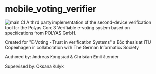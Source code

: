 # mobile_voting_verifier
![main CI](https://github.com/akongstad/Mobile-Voting-Verifier/actions/workflows/flutter.yml/badge.svg?branch=main)
A third party implementation of the second-device verification tool for the Polyas Core 3 Verifiable e-voting system based on specifications from POLYAS GmbH. 

Created for "E-Voting - Trust in Verification Systems" a BSc thesis at ITU Copenhagen in collaboration with The German Informatics Society.

Authored by:
Andreas Kongstad & Christian Emil Stender

Supervised by:
Oksana Kulyk
